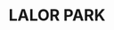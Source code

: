 ---
lastmod: '2025-04-06T06:05:20+00:00'
latitude: -33.766075
layout: suburb
longitude: 150.935836
postcode: '2147'
state: NSW
title: LALOR PARK
url: /nsw/lalor-park/
---